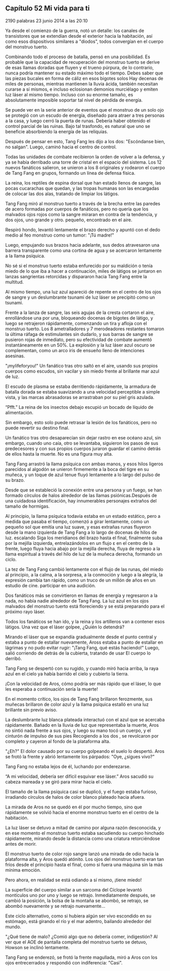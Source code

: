 
## Capítulo 52 Mi vida para ti


2190 palabras
23 junio 2014 a las 20:10


Ya desde el comienzo de la guerra, notó un detalle: los canales de transistores que se extendían desde el exterior hacia la habitación, así como esos dispositivos similares a "diodos", todos convergían en el cuerpo del monstruo tuerto.

Combinando todo el proceso de batalla, pensó en una posibilidad. Es probable que la capacidad de recuperación del monstruo tuerto se derive de esas llamas doradas que fluyen y el trueno púrpura, de lo contrario, nunca podría mantener su estado máximo todo el tiempo. Debes saber que las piezas bucales en forma de cáliz en esos bigotes solos Hay decenas de miles de personas, mientras mantienen la lluvia ácida, también necesitan curarse a sí mismos, e incluso eclosionan demonios murciélago y emiten luz láser al mismo tiempo. Incluso con su enorme tamaño, es absolutamente imposible soportar tal nivel de pérdida de energía.

Se puede ver en la serie anterior de eventos que el monstruo de un solo ojo se protegió con un escudo de energía, diseñado para atraer a tres personas a la casa, y luego cerró la puerta de runas. Debería haber obtenido el control parcial de las ruinas. Bajo tal trasfondo, es natural que uno se beneficie absorbiendo la energía de las reliquias.

Después de pensar en esto, Tang Fang les dijo a los dos: "Escóndanse bien, no salgan". Luego, caminó hacia el centro de control.

Todas las unidades de combate recibieron la orden de volver a la defensa, y ya se había derribado una torre de cristal en el espacio del sistema. Los 12 nuevos fanáticos salieron, se unieron a los 8 originales y rodearon el cuerpo de Tang Fang en grupos, formando un línea de defensa física.

La reina, los reptiles de espina dorsal que han estado llenos de sangre, las pocas cucarachas que quedan, y las tropas humanas son las encargadas de colocar las dos alas, tratando de limpiar los látigos.

Tang Fang miró al monstruo tuerto a través de la brecha entre las paredes de acero formadas por cuerpos de fanáticos, pero no quería que los malvados ojos rojos como la sangre miraran en contra de la tendencia, y dos ojos, uno grande y otro. pequeño, encontrado en el aire.

Respiró hondo, levantó lentamente el brazo derecho y apuntó con el dedo medio al feo monstruo como un tumor: "¡Tú madre!"

Luego, empujando sus brazos hacia adelante, sus dedos atravesaron una barrera transparente como una cortina de agua y se acercaron lentamente a la llama psíquica.

No sé si el monstruo tuerto estaba enfurecido por su maldición o tenía miedo de lo que iba a hacer a continuación, miles de látigos se juntaron en lanzas sangrientas retorcidas y dispararon hacia Tang Fang entre la multitud.

Al mismo tiempo, una luz azul apareció de repente en el centro de los ojos de sangre y un deslumbrante tsunami de luz láser se precipitó como un tsunami.

Frente a la lanza de sangre, las seis agujas de la cresta cortaron el aire, enrollándose una por una, bloqueando docenas de bigotes de látigo, y luego se retrajeron rápidamente, comenzando un tira y afloja con el monstruo tuerto. Los 8 ametralladores y 7 merodeadores restantes tomaron la última ráfaga de estimulantes sin dudarlo, y sus barras de sangre se pusieron rojas de inmediato, pero su efectividad de combate aumentó instantáneamente en un 50%. La explosión y la luz láser azul oscuro se complementan, como un arco iris de ensueño lleno de intenciones asesinas.

"¡mylifeforyou!" Un fanático tras otro saltó en el aire, usando sus propios cuerpos como escudos, sin vacilar y sin miedo frente al brillante mar azul de luz.

El escudo de plasma se estaba derritiendo rápidamente, la armadura de batalla dorada se estaba suavizando a una velocidad perceptible a simple vista, y las marcas abrasadoras se arrastraban por su piel gris azulada.

“Pfft.” La reina de los insectos debajo escupió un bocado de líquido de alimentación.

Sin embargo, esto solo puede retrasar la lesión de los fanáticos, pero no puede revertir su destino final.

Un fanático tras otro desaparecían sin dejar rastro en ese océano azul, sin embargo, cuando uno caía, otro se levantaba, siguieron los pasos de sus predecesores y con sus propios cuerpos juraron guardar el camino detrás de ellos hasta la muerte. No es una figura muy alta.

Tang Fang arrastró la llama psíquica con ambas manos, y esos hilos ligeros parecidos al algodón se unieron firmemente a la boca del tigre en su muñeca, y un toque de azul tenue fluyó lentamente a lo largo del pulso de su brazo.

Desde que se estableció la conexión entre una persona y un fuego, se han formado círculos de halos alrededor de las llamas psiónicas.Después de una cuidadosa identificación, hay innumerables personajes extraños del tamaño de hormigas.

Al principio, la llama psíquica todavía estaba en un estado estático, pero a medida que pasaba el tiempo, comenzó a girar lentamente, como un pequeño sol que emitía una luz suave, y esas extrañas runas fluyeron desde la mano izquierda de Tang Fang a lo largo de docenas de hilos de luz. escalando Siga los meridianos del brazo hasta el final, finalmente suba por la mejilla izquierda, entrelazándolos en un flujo ε en el centro de la frente, luego fluya hacia abajo por la mejilla derecha, fluya de regreso a la llama espiritual a través del hilo de luz de la muñeca derecha, formando un ciclo.

La tez de Tang Fang cambió lentamente con el flujo de las runas, del miedo al principio, a la calma, a la sorpresa, a la conmoción y luego a la alegría, la expresión cambia tan rápido, como un truco de un millón de años en un estudio de cine. participar en una audición.

Dos fanáticos más se convirtieron en llamas de energía y regresaron a la nada, no había nadie alrededor de Tang Fang. La luz azul en los ojos malvados del monstruo tuerto está floreciendo y se está preparando para el próximo rayo láser.

Todos los fanáticos se han ido, y la reina y los artilleros van a contener esos látigos. Una vez que el láser golpee, ¿Quién lo detendrá?

Mirando el láser que se expandía gradualmente desde el punto central y estaba a punto de estallar nuevamente, Aross estaba a punto de estallar en lágrimas y no pudo evitar rugir: "¡Tang Fang, qué estás haciendo!" Luego, salió corriendo de detrás de la cubierta, tratando de usar El cuerpo lo derribó.

Tang Fang se despertó con su rugido, y cuando miró hacia arriba, la raya azul en el cielo ya había barrido el cielo y cubierto la tierra.

¡Con la velocidad de Aros, cómo podría ser más rápido que el láser, lo que les esperaba a continuación sería la muerte!

En el momento crítico, los ojos de Tang Fang brillaron ferozmente, sus muñecas brillaron de color azul y la llama psíquica estalló en una luz brillante sin previo aviso.

La deslumbrante luz blanca plateada interactuó con el azul que se acercaba rápidamente. Bañado en la lluvia de luz que representaba la muerte, Aros no sintió nada frente a sus ojos, y luego su mano tocó un cuerpo, y el cinturón de impulso de sus pies Recogiendo a los dos , se revolcaron por completo y cayeron al fondo de la plataforma alta.

"¿Eh?" El dolor causado por su cuerpo golpeando el suelo lo despertó. Aros se frotó la frente y abrió lentamente los párpados: "Oye, ¿sigues vivo?"

Tang Fang no estaba lejos de él, luchando por enderezarse.

“A mi velocidad, debería ser difícil esquivar ese láser.” Aros sacudió su cabeza mareada y se giró para mirar hacia el cielo.

El tamaño de la llama psíquica casi se duplicó, y el fuego estaba furioso, irradiando círculos de halos de color blanco plateado hacia afuera.

La mirada de Aros no se quedó en él por mucho tiempo, sino que rápidamente se volvió hacia el enorme monstruo tuerto en el centro de la habitación.

La luz láser se detuvo a mitad de camino por alguna razón desconocida, y en ese momento el monstruo tuerto estaba sacudiendo su cuerpo hinchado rápidamente, mirando desde la distancia como una criatura retorciéndose antes de morir.

El monstruo tuerto de color rojo sangre lanzó una mirada de odio hacia la plataforma alta, y Aros quedó atónito. Los ojos del monstruo tuerto eran tan fríos desde el principio hasta el final, como si fuera una máquina sin la más mínima emoción.

Pero ahora, en realidad se está odiando a sí mismo, ¡tiene miedo!

La superficie del cuerpo similar a un sarcoma del Cíclope levantó montículos uno por uno y luego se retrajo. Inmediatamente después, se cambió la posición, la bolsa de la montaña se abombó, se retrajo, se abombó nuevamente y se retrajo nuevamente...

Este ciclo alternativo, como si hubiera algún ser vivo escondido en su estómago, está girando el río y el mar adentro, bailando alrededor del mundo.

"¿Qué tiene de malo? ¿Comió algo que no debería comer, indigestión? Al ver que el AOE de pantalla completa del monstruo tuerto se detuvo, Howson se inclinó lentamente.

Tang Fang se enderezó, se frotó la frente magullada, miró a Aros con los ojos entrecerrados y respondió con indiferencia: "Casi".
